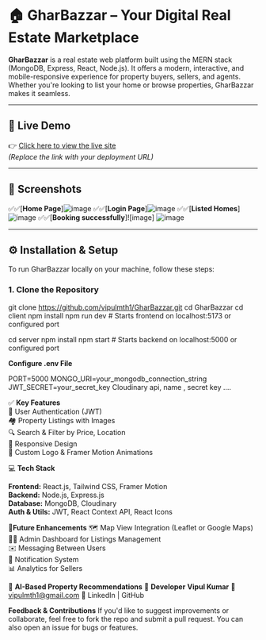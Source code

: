 # 🏠 GharBazzar – Your Digital Real Estate Marketplace

**GharBazzar** is a real estate web platform built using the MERN stack (MongoDB, Express, React, Node.js). It offers a modern, interactive, and mobile-responsive experience for property buyers, sellers, and agents. Whether you're looking to list your home or browse properties, GharBazzar makes it seamless.

---

## 🔗 Live Demo

👉 [Click here to view the live site](#)  
_(Replace the link with your deployment URL)_

---

## 📸 Screenshots



  ✅✅[**Home Page**]![image](https://github.com/user-attachments/assets/dd5a89a0-51ee-4296-9a48-57a2fa98a7db)
  ✅✅[**Login Page**]![image](https://github.com/user-attachments/assets/f6428040-45db-421e-a28c-66bb7fab87fa)
  ✅✅[**Listed Homes**]![image](https://github.com/user-attachments/assets/c71ec45c-4188-4903-87c3-93819c94fade)
  ✅✅[**Booking successfully**]![image]  ![image](https://github.com/user-attachments/assets/3f67e1db-e7bf-4336-b0be-c9d7995fff38)


---

## ⚙️ Installation & Setup

To run GharBazzar locally on your machine, follow these steps:

### 1. Clone the Repository

git clone https://github.com/vipulmth1/GharBazzar.git
cd GharBazzar
cd client
npm install
npm run dev   # Starts frontend on localhost:5173 or configured port

cd server
npm install
npm start   # Starts backend on localhost:5000 or configured port

**Configure .env File**


PORT=5000
MONGO_URI=your_mongodb_connection_string
JWT_SECRET=your_secret_key
Cloudinary api, name , secret key ....

✅ **Key Features**  
🔐 User Authentication (JWT)  
🏘️ Property Listings with Images  
🔍 Search & Filter by Price, Location  
📱 Responsive Design  
🎨 Custom Logo & Framer Motion Animations  

💻 **Tech Stack** 

**Frontend:**	React.js, Tailwind CSS, Framer Motion  
**Backend:**	Node.js, Express.js  
**Database:**	MongoDB, Cloudinary  
**Auth & Utils:**	JWT, React Context API, React Icons  

🚧**Future Enhancements**
🗺️ Map View Integration (Leaflet or Google Maps)  
🧑‍💼 Admin Dashboard for Listings Management  
✉️ Messaging Between Users    
🔔 Notification System  
📊 Analytics for Sellers  

🤖 **AI-Based Property Recommendations**
👤 **Developer**
**Vipul Kumar**
📧 vipulmth1@gmail.com
🔗 LinkedIn | GitHub

**Feedback & Contributions**
If you'd like to suggest improvements or collaborate, feel free to fork the repo and submit a pull request. You can also open an issue for bugs or features.
